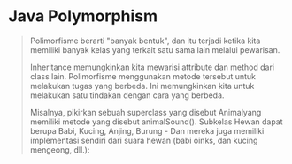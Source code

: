 # Java Polymorphism
> Polimorfisme berarti "banyak bentuk", dan itu terjadi ketika kita memiliki banyak kelas yang terkait satu sama lain melalui pewarisan.
> 
> Inheritance memungkinkan kita mewarisi attribute dan method dari class lain. 
> Polimorfisme menggunakan metode tersebut untuk melakukan tugas yang berbeda. Ini memungkinkan kita untuk melakukan satu tindakan dengan cara yang berbeda.
> 
> Misalnya, pikirkan sebuah superclass yang disebut Animalyang memiliki metode yang disebut animalSound(). 
> Subkelas Hewan dapat berupa Babi, Kucing, Anjing, Burung - Dan mereka juga memiliki implementasi sendiri dari suara hewan (babi oinks, dan kucing mengeong, dll.):
> 
> 